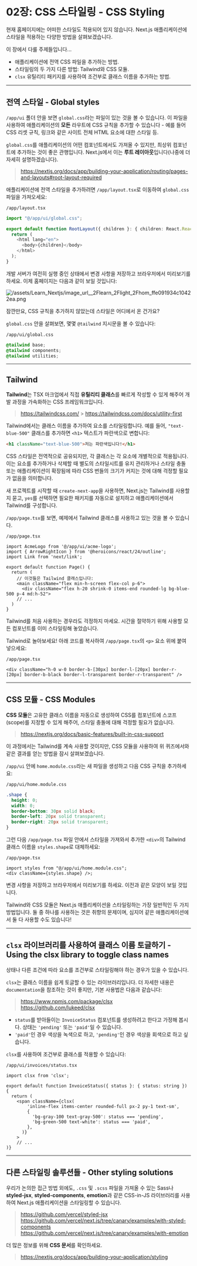 # 02장: CSS 스타일링 - CSS Styling

현재 홈페이지에는 어떠한 스타일도 적용되어 있지 않습니다. Next.js 애플리케이션에 스타일을 적용하는 다양한 방법을 살펴보겠습니다.

이 장에서 다룰 주제들입니다...

- 애플리케이션에 전역 CSS 파일을 추가하는 방법.
- 스타일링의 두 가지 다른 방법: Tailwind와 CSS 모듈.
- `clsx` 유틸리티 패키지를 사용하여 조건부로 클래스 이름을 추가하는 방법.

---

## 전역 스타일 - Global styles

`/app/ui` 폴더 안을 보면 `global.css`라는 파일이 있는 것을 볼 수 있습니다. 이 파일을 사용하여 애플리케이션의 **모든** 라우트에 CSS 규칙을 추가할 수 있습니다 - 예를 들어 CSS 리셋 규칙, 링크와 같은 사이트 전체 HTML 요소에 대한 스타일 등.

`global.css`를 애플리케이션의 어떤 컴포넌트에서도 가져올 수 있지만, 최상위 컴포넌트에 추가하는 것이 좋은 관행입니다. Next.js에서 이는 **루트 레이아웃**입니다(나중에 더 자세히 설명하겠습니다).

> https://nextjs.org/docs/app/building-your-application/routing/pages-and-layouts#root-layout-required

애플리케이션에 전역 스타일을 추가하려면 `/app/layout.tsx`로 이동하여 `global.css` 파일을 가져오세요:

`/app/layout.tsx`

```ts
import "@/app/ui/global.css";

export default function RootLayout({ children }: { children: React.ReactNode }) {
  return (
    <html lang="en">
      <body>{children}</body>
    </html>
  );
}
```

개발 서버가 여전히 실행 중인 상태에서 변경 사항을 저장하고 브라우저에서 미리보기를 하세요. 이제 홈페이지는 다음과 같이 보일 것입니다:

![/assets/Learn_Nextjs/image_url__2Flearn_2Flight_2Fhom_ffe091934c10422ea.png](/assets/Learn_Nextjs/image_url__2Flearn_2Flight_2Fhom_ffe091934c10422ea.png)

잠깐만요, CSS 규칙을 추가하지 않았는데 스타일은 어디에서 온 건가요?

`global.css` 안을 살펴보면, 몇몇 `@tailwind` 지시문을 볼 수 있습니다:

`/app/ui/global.css`

```css
@tailwind base;
@tailwind components;
@tailwind utilities;
```

---

## Tailwind

**Tailwind**는 TSX 마크업에서 직접 **유틸리티 클래스**를 빠르게 작성할 수 있게 해주어 개발 과정을 가속화하는 CSS 프레임워크입니다.

> https://tailwindcss.com/ > https://tailwindcss.com/docs/utility-first

Tailwind에서는 클래스 이름을 추가하여 요소를 스타일링합니다. 예를 들어, `"text-blue-500"` 클래스를 추가하면 `<h1>` 텍스트가 파란색으로 변합니다:

```html
<h1 className="text-blue-500">저는 파란색입니다!</h1>
```

CSS 스타일은 전역적으로 공유되지만, 각 클래스는 각 요소에 개별적으로 적용됩니다. 이는 요소를 추가하거나 삭제할 때 별도의 스타일시트를 유지 관리하거나 스타일 충돌 또는 애플리케이션이 확장됨에 따라 CSS 번들의 크기가 커지는 것에 대해 걱정할 필요가 없음을 의미합니다.

새 프로젝트를 시작할 때 `create-next-app`을 사용하면, Next.js는 Tailwind를 사용할지 묻고, `yes`를 선택하면 필요한 패키지를 자동으로 설치하고 애플리케이션에서 Tailwind를 구성합니다.

`/app/page.tsx`를 보면, 예제에서 Tailwind 클래스를 사용하고 있는 것을 볼 수 있습니다.

`/app/page.tsx`

```tsx
import AcmeLogo from '@/app/ui/acme-logo';
import { ArrowRightIcon } from '@heroicons/react/24/outline';
import Link from 'next/link';

export default function Page() {
  return (
    // 이것들은 Tailwind 클래스입니다:
    <main className="flex min-h-screen flex-col p-6">
      <div className="flex h-20 shrink-0 items-end rounded-lg bg-blue-500 p-4 md:h-52">
    // ...
  )
}
```

Tailwind를 처음 사용하는 경우라도 걱정하지 마세요. 시간을 절약하기 위해 사용할 모든 컴포넌트를 이미 스타일링해 놓았습니다.

Tailwind로 놀아보세요! 아래 코드를 복사하여 `/app/page.tsx`의 `<p>` 요소 위에 붙여넣으세요:

`/app/page.tsx`

```tsx
<div className="h-0 w-0 border-b-[30px] border-l-[20px] border-r-[20px] border-b-black border-l-transparent border-r-transparent" />
```

---

## CSS 모듈 - CSS Modules

**CSS 모듈**은 고유한 클래스 이름을 자동으로 생성하여 CSS를 컴포넌트에 스코프(scope)를 지정할 수 있게 해주어, 스타일 충돌에 대해 걱정할 필요가 없습니다.

> https://nextjs.org/docs/basic-features/built-in-css-support

이 과정에서는 Tailwind를 계속 사용할 것이지만, CSS 모듈을 사용하여 위 퀴즈에서와 같은 결과를 얻는 방법을 잠시 살펴보겠습니다.

`/app/ui` 안에 `home.module.css`라는 새 파일을 생성하고 다음 CSS 규칙을 추가하세요:

`/app/ui/home.module.css`

```css
.shape {
  height: 0;
  width: 0;
  border-bottom: 30px solid black;
  border-left: 20px solid transparent;
  border-right: 20px solid transparent;
}
```

그런 다음 `/app/page.tsx` 파일 안에서 스타일을 가져와서 추가한 `<div>`의 Tailwind 클래스 이름을 `styles.shape`로 대체하세요:

`/app/page.tsx`

```tsx
import styles from "@/app/ui/home.module.css";
<div className={styles.shape} />;
```

변경 사항을 저장하고 브라우저에서 미리보기를 하세요. 이전과 같은 모양이 보일 것입니다.

Tailwind와 CSS 모듈은 Next.js 애플리케이션을 스타일링하는 가장 일반적인 두 가지 방법입니다. 둘 중 하나를 사용하는 것은 취향의 문제이며, 심지어 같은 애플리케이션에서 둘 다 사용할 수도 있습니다!

---

## `clsx` 라이브러리를 사용하여 클래스 이름 토글하기 - Using the clsx library to toggle class names

상태나 다른 조건에 따라 요소를 조건부로 스타일링해야 하는 경우가 있을 수 있습니다.

`clsx`는 클래스 이름을 쉽게 토글할 수 있는 라이브러리입니다. 더 자세한 내용은 `documentation`을 참조하는 것이 좋지만, 기본 사용법은 다음과 같습니다:

> https://www.npmjs.com/package/clsx  
> https://github.com/lukeed/clsx

- `status`를 받아들이는 `InvoiceStatus` 컴포넌트를 생성하려고 한다고 가정해 봅시다. 상태는 `'pending'` 또는 `'paid'`일 수 있습니다.
- `'paid'`인 경우 색상을 녹색으로 하고, `'pending'`인 경우 색상을 회색으로 하고 싶습니다.

`clsx`를 사용하여 조건부로 클래스를 적용할 수 있습니다:

`/app/ui/invoices/status.tsx`

```tsx
import clsx from 'clsx';

export default function InvoiceStatus({ status }: { status: string }) {
  return (
    <span className={clsx(
        'inline-flex items-center rounded-full px-2 py-1 text-sm',
        {
          'bg-gray-100 text-gray-500': status === 'pending',
          'bg-green-500 text-white': status === 'paid',
        },
      )}
    >
    // ...
)}
```

---

## 다른 스타일링 솔루션들 - Other styling solutions

우리가 논의한 접근 방법 외에도, `.css` 및 `.scss` 파일을 가져올 수 있는 Sass나 **styled-jsx**, **styled-components**, **emotion**과 같은 CSS-in-JS 라이브러리를 사용하여 Next.js 애플리케이션을 스타일링할 수 있습니다.

> https://github.com/vercel/styled-jsx  
> https://github.com/vercel/next.js/tree/canary/examples/with-styled-components  
> https://github.com/vercel/next.js/tree/canary/examples/with-emotion

더 많은 정보를 위해 **CSS 문서**를 확인하세요.

> https://nextjs.org/docs/app/building-your-application/styling
